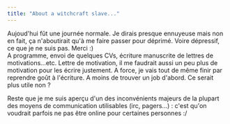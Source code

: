 ```yaml
---
title: "About a witchcraft slave..."
---
```


Aujoud'hui fût une journée normale. Je dirais presque ennuyeuse mais non en
fait, ça n'aboutirait qu'à me faire passer pour déprimé. Voire dépressif, ce
que je ne suis pas. Merci :)  
A programme, envoi de quelques CVs, écriture manuscrite de lettres de
motivations...etc. Lettre de motivation, il me faudrait aussi un peu plus de
motivation pour les écrire justement. A force, je vais tout de même finir par
reprendre goût à l'écriture. A moins de trouver un job d'abord. Ce serait plus
utile non ?

Reste que je me suis aperçu d'un des inconvénients majeurs de la plupart des
moyens de communication utilisables (irc, pagers...) : c'est qu'on voudrait
parfois ne pas être online pour certaines personnes :/

